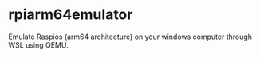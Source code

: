 # rpiarm64emulator
Emulate Raspios (arm64 architecture) on your windows computer through WSL using QEMU.
